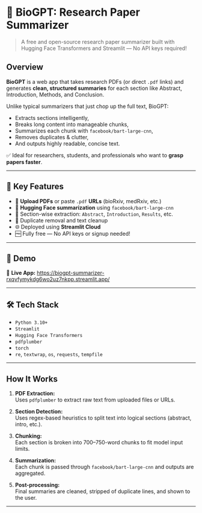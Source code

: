 # 🧠 BioGPT: Research Paper Summarizer

> A free and open-source research paper summarizer built with Hugging Face Transformers and Streamlit — No API keys required!

## Overview

**BioGPT** is a web app that takes research PDFs (or direct `.pdf` links) and generates **clean, structured summaries** for each section like Abstract, Introduction, Methods, and Conclusion.

Unlike typical summarizers that just chop up the full text, BioGPT:
- Extracts sections intelligently,
- Breaks long content into manageable chunks,
- Summarizes each chunk with `facebook/bart-large-cnn`,
- Removes duplicates & clutter,
- And outputs highly readable, concise text.

✅ Ideal for researchers, students, and professionals who want to **grasp papers faster**.

---

## 🎯 Key Features

- 📄 **Upload PDFs** or paste `.pdf` **URLs** (bioRxiv, medRxiv, etc.)
- 🧠 **Hugging Face summarization** using `facebook/bart-large-cnn`
- 🧪 Section-wise extraction: `Abstract`, `Introduction`, `Results`, etc.
- 🧹 Duplicate removal and text cleanup
- 🌐 Deployed using **Streamlit Cloud**
- 🆓 Fully free — No API keys or signup needed!

---

## 🚀 Demo

🔗 **Live App:** https://biogpt-summarizer-rxqvfymykdg6wo2uz7nkpp.streamlit.app/

---

## 🛠️ Tech Stack

- `Python 3.10+`
- `Streamlit`
- `Hugging Face Transformers`
- `pdfplumber`
- `torch`
- `re`, `textwrap`, `os`, `requests`, `tempfile`

---

## How It Works

1. **PDF Extraction:**  
   Uses `pdfplumber` to extract raw text from uploaded files or URLs.

2. **Section Detection:**  
   Uses regex-based heuristics to split text into logical sections (abstract, intro, etc.).

3. **Chunking:**  
   Each section is broken into 700–750-word chunks to fit model input limits.

4. **Summarization:**  
   Each chunk is passed through `facebook/bart-large-cnn` and outputs are aggregated.

5. **Post-processing:**  
   Final summaries are cleaned, stripped of duplicate lines, and shown to the user.

---


